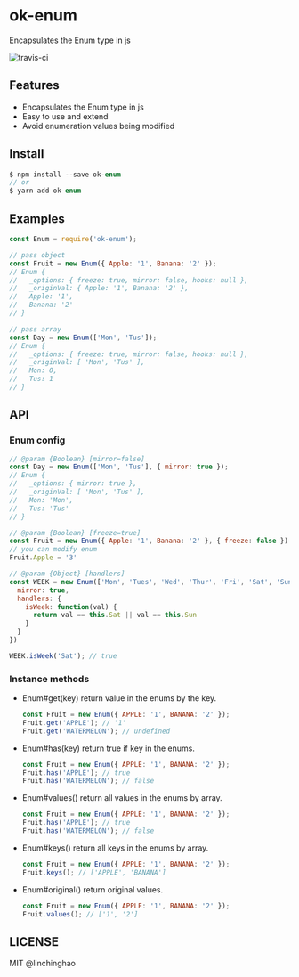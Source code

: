 # ok-enum

Encapsulates the Enum type in js

![travis-ci](https://img.shields.io/travis/linchinghao/ok-enum.svg)

## Features
- Encapsulates the Enum type in js
- Easy to use and extend
- Avoid enumeration values being modified

## Install

```js
$ npm install --save ok-enum
// or
$ yarn add ok-enum
```

## Examples

```js
const Enum = require('ok-enum');

// pass object
const Fruit = new Enum({ Apple: '1', Banana: '2' }); 
// Enum {
//   _options: { freeze: true, mirror: false, hooks: null },
//   _originVal: { Apple: '1', Banana: '2' },
//   Apple: '1',
//   Banana: '2' 
// }

// pass array
const Day = new Enum(['Mon', 'Tus']);
// Enum {
//   _options: { freeze: true, mirror: false, hooks: null },
//   _originVal: [ 'Mon', 'Tus' ],
//   Mon: 0,
//   Tus: 1
// }


```

## API

### Enum config

```js
// @param {Boolean} [mirror=false]
const Day = new Enum(['Mon', 'Tus'], { mirror: true });
// Enum {
//   _options: { mirror: true },
//   _originVal: [ 'Mon', 'Tus' ],
//   Mon: 'Mon',
//   Tus: 'Tus'
// }

// @param {Boolean} [freeze=true]
const Fruit = new Enum({ Apple: '1', Banana: '2' }, { freeze: false })
// you can modify enum
Fruit.Apple = '3'

// @param {Object} [handlers]
const WEEK = new Enum(['Mon', 'Tues', 'Wed', 'Thur', 'Fri', 'Sat', 'Sun'], {
  mirror: true,
  handlers: {
    isWeek: function(val) {
      return val == this.Sat || val == this.Sun
    }
  }
})

WEEK.isWeek('Sat'); // true
```

### Instance methods
- Enum#get(key)
  return value in the enums by the key.

  ```js
  const Fruit = new Enum({ APPLE: '1', BANANA: '2' });
  Fruit.get('APPLE'); // '1'
  Fruit.get('WATERMELON'); // undefined
  ```

- Enum#has(key)
  return true if key in the enums.

  ```js
  const Fruit = new Enum({ APPLE: '1', BANANA: '2' });
  Fruit.has('APPLE'); // true
  Fruit.has('WATERMELON'); // false
  ```

- Enum#values()
  return all values in the enums by array.

  ```js
  const Fruit = new Enum({ APPLE: '1', BANANA: '2' });
  Fruit.has('APPLE'); // true
  Fruit.has('WATERMELON'); // false
  ```

- Enum#keys()
  return all keys in the enums by array.

  ```js
  const Fruit = new Enum({ APPLE: '1', BANANA: '2' });
  Fruit.keys(); // ['APPLE', 'BANANA']
  ```  

- Enum#original()
  return original values.

  ```js
  const Fruit = new Enum({ APPLE: '1', BANANA: '2' });
  Fruit.values(); // ['1', '2']
  ```  


## LICENSE

MIT @linchinghao